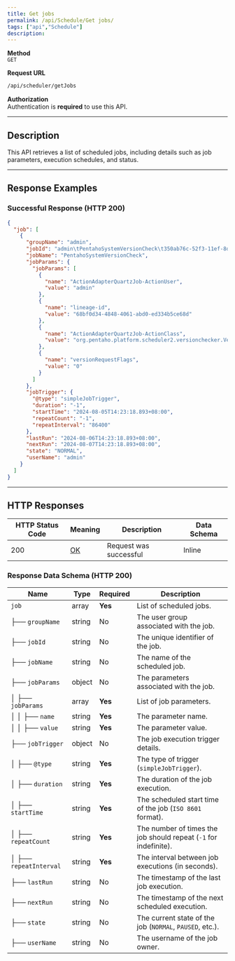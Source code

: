 ```yaml
---
title: Get jobs
permalink: /api/Schedule/Get jobs/
tags: ["api","Schedule"]
description: 
---
```


**Method**  
`GET`

**Request URL**
```html
/api/scheduler/getJobs
```

**Authorization**  
Authentication is **required** to use this API.

---

## **Description**
This API retrieves a list of scheduled jobs, including details such as job parameters, execution schedules, and status.

---

## **Response Examples**

### **Successful Response (HTTP 200)**
```json
{
  "job": [
    {
      "groupName": "admin",
      "jobId": "admin\tPentahoSystemVersionCheck\t350ab76c-52f3-11ef-8d47-14755bc39e02",
      "jobName": "PentahoSystemVersionCheck",
      "jobParams": {
        "jobParams": [
          {
            "name": "ActionAdapterQuartzJob-ActionUser",
            "value": "admin"
          },
          {
            "name": "lineage-id",
            "value": "68bf0d34-4848-4061-abd0-ed334b5ce68d"
          },
          {
            "name": "ActionAdapterQuartzJob-ActionClass",
            "value": "org.pentaho.platform.scheduler2.versionchecker.VersionCheckerAction"
          },
          {
            "name": "versionRequestFlags",
            "value": "0"
          }
        ]
      },
      "jobTrigger": {
        "@type": "simpleJobTrigger",
        "duration": "-1",
        "startTime": "2024-08-05T14:23:18.893+08:00",
        "repeatCount": "-1",
        "repeatInterval": "86400"
      },
      "lastRun": "2024-08-06T14:23:18.893+08:00",
      "nextRun": "2024-08-07T14:23:18.893+08:00",
      "state": "NORMAL",
      "userName": "admin"
    }
  ]
}
```

---

## **HTTP Responses**

| HTTP Status Code | Meaning                                                              | Description | Data Schema |
|------------------|----------------------------------------------------------------------|-------------|-------------|
| 200              | [OK](https://tools.ietf.org/html/rfc7231#section-6.3.1)              | Request was successful | Inline |

### **Response Data Schema (HTTP 200)**

| Name          | Type     | Required | Description |
|--------------|---------|----------|-------------|
| `job`        | array   | **Yes**  | List of scheduled jobs. |
| ├── `groupName` | string  | No       | The user group associated with the job. |
| ├── `jobId`     | string  | No       | The unique identifier of the job. |
| ├── `jobName`   | string  | No       | The name of the scheduled job. |
| ├── `jobParams` | object  | No       | The parameters associated with the job. |
| │   ├── `jobParams` | array  | **Yes**  | List of job parameters. |
| │   │   ├── `name`  | string  | **Yes**  | The parameter name. |
| │   │   ├── `value` | string  | **Yes**  | The parameter value. |
| ├── `jobTrigger`  | object  | No       | The job execution trigger details. |
| │   ├── `@type`       | string  | **Yes**  | The type of trigger (`simpleJobTrigger`). |
| │   ├── `duration`    | string  | **Yes**  | The duration of the job execution. |
| │   ├── `startTime`   | string  | **Yes**  | The scheduled start time of the job (`ISO 8601` format). |
| │   ├── `repeatCount` | string  | **Yes**  | The number of times the job should repeat (`-1` for indefinite). |
| │   ├── `repeatInterval` | string  | **Yes**  | The interval between job executions (in seconds). |
| ├── `lastRun`  | string  | No       | The timestamp of the last job execution. |
| ├── `nextRun`  | string  | No       | The timestamp of the next scheduled execution. |
| ├── `state`    | string  | No       | The current state of the job (`NORMAL`, `PAUSED`, etc.). |
| ├── `userName` | string  | No       | The username of the job owner. |
